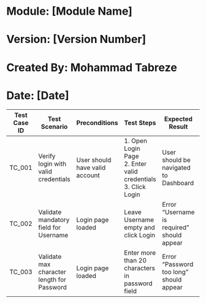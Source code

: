 # Module: [Module Name]
# Version: [Version Number]
# Created By: Mohammad Tabreze
# Date: [Date]

| Test Case ID | Test Scenario | Preconditions | Test Steps | Expected Result | Priority | Type |
|---------------|---------------|----------------|-------------|------------------|-----------|------|
| TC_001 | Verify login with valid credentials | User should have valid account | 1. Open Login Page <br> 2. Enter valid credentials <br> 3. Click Login | User should be navigated to Dashboard | P1 | Functional |
| TC_002 | Validate mandatory field for Username | Login page loaded | Leave Username empty and click Login | Error “Username is required” should appear | P1 | Field Validation |
| TC_003 | Validate max character length for Password | Login page loaded | Enter more than 20 characters in password field | Error “Password too long” should appear | P2 | Edge |
